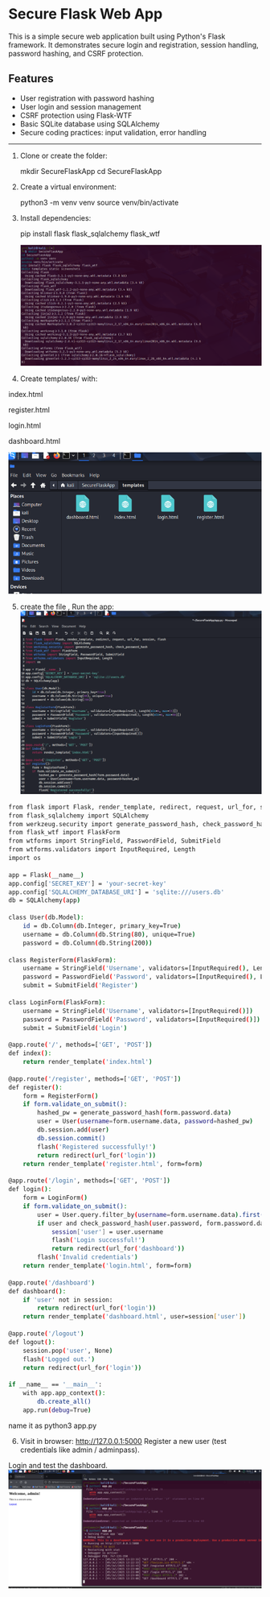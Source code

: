 Secure Flask Web App
=====================

This is a simple secure web application built using Python's Flask framework. It demonstrates secure login and registration, session handling, password hashing, and CSRF protection.

Features
--------
- User registration with password hashing
- User login and session management
- CSRF protection using Flask-WTF
- Basic SQLite database using SQLAlchemy
- Secure coding practices: input validation, error handling

------------------
1. Clone or create the folder:

    mkdir SecureFlaskApp
    cd SecureFlaskApp

2. Create a virtual environment:

    python3 -m venv venv
    source venv/bin/activate

3. Install dependencies:

    pip install flask flask_sqlalchemy flask_wtf

   ![Secure Flask Login](https://raw.githubusercontent.com/mchyasn/cyber-Projs-beginner-to-advanced/main/SecureFlaskApp/screenshots/Screenshot%202025-07-05%20101219.png)

4. Create templates/ with:

index.html

register.html

login.html

dashboard.html

![Flask Admin Dashboard](https://raw.githubusercontent.com/mchyasn/cyber-Projs-beginner-to-advanced/main/SecureFlaskApp/screenshots/Screenshot%202025-07-05%20101700.png)

5. create the file , Run the app:
![Flask User Dashboard](https://raw.githubusercontent.com/mchyasn/cyber-Projs-beginner-to-advanced/main/SecureFlaskApp/screenshots/Screenshot%202025-07-05%20101318.png)
```bash
from flask import Flask, render_template, redirect, request, url_for, session, flash
from flask_sqlalchemy import SQLAlchemy
from werkzeug.security import generate_password_hash, check_password_hash
from flask_wtf import FlaskForm
from wtforms import StringField, PasswordField, SubmitField
from wtforms.validators import InputRequired, Length
import os

app = Flask(__name__)
app.config['SECRET_KEY'] = 'your-secret-key'
app.config['SQLALCHEMY_DATABASE_URI'] = 'sqlite:///users.db'
db = SQLAlchemy(app)

class User(db.Model):
    id = db.Column(db.Integer, primary_key=True)
    username = db.Column(db.String(80), unique=True)
    password = db.Column(db.String(200))

class RegisterForm(FlaskForm):
    username = StringField('Username', validators=[InputRequired(), Length(min=4, max=15)])
    password = PasswordField('Password', validators=[InputRequired(), Length(min=6, max=80)])
    submit = SubmitField('Register')

class LoginForm(FlaskForm):
    username = StringField('Username', validators=[InputRequired()])
    password = PasswordField('Password', validators=[InputRequired()])
    submit = SubmitField('Login')

@app.route('/', methods=['GET', 'POST'])
def index():
    return render_template('index.html')

@app.route('/register', methods=['GET', 'POST'])
def register():
    form = RegisterForm()
    if form.validate_on_submit():
        hashed_pw = generate_password_hash(form.password.data)
        user = User(username=form.username.data, password=hashed_pw)
        db.session.add(user)
        db.session.commit()
        flash('Registered successfully!')
        return redirect(url_for('login'))
    return render_template('register.html', form=form)

@app.route('/login', methods=['GET', 'POST'])
def login():
    form = LoginForm()
    if form.validate_on_submit():
        user = User.query.filter_by(username=form.username.data).first()
        if user and check_password_hash(user.password, form.password.data):
            session['user'] = user.username
            flash('Login successful!')
            return redirect(url_for('dashboard'))
        flash('Invalid credentials')
    return render_template('login.html', form=form)

@app.route('/dashboard')
def dashboard():
    if 'user' not in session:
        return redirect(url_for('login'))
    return render_template('dashboard.html', user=session['user'])

@app.route('/logout')
def logout():
    session.pop('user', None)
    flash('Logged out.')
    return redirect(url_for('login'))

if __name__ == '__main__':
    with app.app_context():
        db.create_all()
    app.run(debug=True)

```

   name it as python3 app.py 
   
6. Visit in browser:
    http://127.0.0.1:5000
Register a new user (test credentials like admin / adminpass).

Login and test the dashboard.
![Flask Security Features](https://raw.githubusercontent.com/mchyasn/cyber-Projs-beginner-to-advanced/main/SecureFlaskApp/screenshots/Screenshot%202025-07-05%20102402.png)


